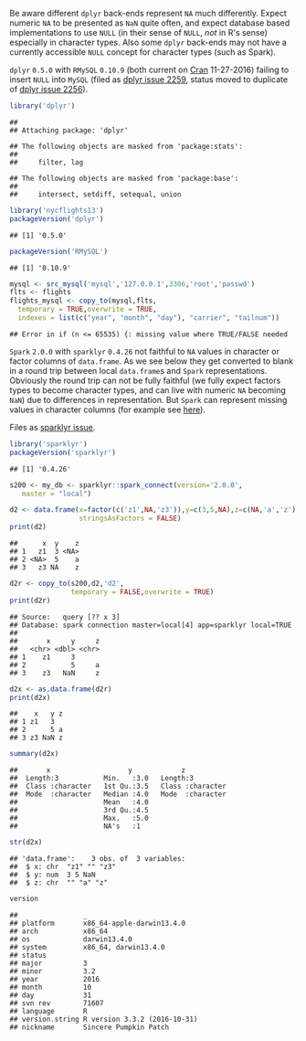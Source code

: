 Be aware different `dplyr` back-ends represent `NA` much differently. Expect numeric `NA` to be presented as `NaN` quite often, and expect database based implementations to use `NULL` (in their sense of `NULL`, *not* in R's sense) especially in character types. Also some `dplyr` back-ends may not have a currently accessible `NULL` concept for character types (such as Spark).

`dplyr` `0.5.0` with `RMySQL` `0.10.9` (both current on [Cran](https://cran.r-project.org) 11-27-2016) failing to insert `NULL` into `MySQL` (filed as [dplyr issue 2259](https://github.com/hadley/dplyr/issues/2259), status moved to duplicate of [dplyr issue 2256](https://github.com/hadley/dplyr/issues/2256)).

``` r
library('dplyr')
```

    ## 
    ## Attaching package: 'dplyr'

    ## The following objects are masked from 'package:stats':
    ## 
    ##     filter, lag

    ## The following objects are masked from 'package:base':
    ## 
    ##     intersect, setdiff, setequal, union

``` r
library('nycflights13')
packageVersion('dplyr')
```

    ## [1] '0.5.0'

``` r
packageVersion('RMySQL')
```

    ## [1] '0.10.9'

``` r
mysql <- src_mysql('mysql','127.0.0.1',3306,'root','passwd')
flts <- flights
flights_mysql <- copy_to(mysql,flts,
  temporary = TRUE,overwrite = TRUE,
  indexes = list(c("year", "month", "day"), "carrier", "tailnum"))
```

    ## Error in if (n <= 65535) {: missing value where TRUE/FALSE needed

`Spark` `2.0.0` with `sparklyr` `0.4.26` not faithful to `NA` values in character or factor columns of `data.frame`. As we see below they get converted to blank in a round trip between local `data.frame`s and `Spark` representations. Obviously the round trip can not be fully faithful (we fully expect factors types to become character types, and can live with numeric `NA` becoming `NaN`) due to differences in representation. But `Spark` can represent missing values in character columns (for example see [here](http://stackoverflow.com/questions/32067467/create-new-dataframe-with-empty-null-field-values)).

Files as [sparklyr issue]().

``` r
library('sparklyr')
packageVersion('sparklyr')
```

    ## [1] '0.4.26'

``` r
s200 <- my_db <- sparklyr::spark_connect(version='2.0.0', 
   master = "local")

d2 <- data.frame(x=factor(c('z1',NA,'z3')),y=c(3,5,NA),z=c(NA,'a','z'),
                 stringsAsFactors = FALSE)
print(d2)
```

    ##      x  y    z
    ## 1   z1  3 <NA>
    ## 2 <NA>  5    a
    ## 3   z3 NA    z

``` r
d2r <- copy_to(s200,d2,'d2',
               temporary = FALSE,overwrite = TRUE)
print(d2r)
```

    ## Source:   query [?? x 3]
    ## Database: spark connection master=local[4] app=sparklyr local=TRUE
    ## 
    ##       x     y     z
    ##   <chr> <dbl> <chr>
    ## 1    z1     3      
    ## 2           5     a
    ## 3    z3   NaN     z

``` r
d2x <- as.data.frame(d2r)
print(d2x)
```

    ##    x   y z
    ## 1 z1   3  
    ## 2      5 a
    ## 3 z3 NaN z

``` r
summary(d2x)
```

    ##       x                   y            z            
    ##  Length:3           Min.   :3.0   Length:3          
    ##  Class :character   1st Qu.:3.5   Class :character  
    ##  Mode  :character   Median :4.0   Mode  :character  
    ##                     Mean   :4.0                     
    ##                     3rd Qu.:4.5                     
    ##                     Max.   :5.0                     
    ##                     NA's   :1

``` r
str(d2x)
```

    ## 'data.frame':    3 obs. of  3 variables:
    ##  $ x: chr  "z1" "" "z3"
    ##  $ y: num  3 5 NaN
    ##  $ z: chr  "" "a" "z"

``` r
version
```

    ##                _                           
    ## platform       x86_64-apple-darwin13.4.0   
    ## arch           x86_64                      
    ## os             darwin13.4.0                
    ## system         x86_64, darwin13.4.0        
    ## status                                     
    ## major          3                           
    ## minor          3.2                         
    ## year           2016                        
    ## month          10                          
    ## day            31                          
    ## svn rev        71607                       
    ## language       R                           
    ## version.string R version 3.3.2 (2016-10-31)
    ## nickname       Sincere Pumpkin Patch
